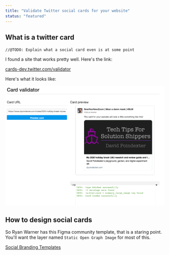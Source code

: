 ```yaml
---
title: "Validate Twitter social cards for your website"
status: "featured"
---
```


## What is a twitter card

`//@TODO: Explain what a social card even is at some point`

I found a site that works pretty well. Here's the link:

[cards-dev.twitter.com/validator](https://cards-dev.twitter.com/validator)

Here's what it looks like:

![Card Validation](validator-screenshot.png)

## How to design social cards

So Ryan Warner has this Figma community template, that is a staring point. You'll want the layer named `Static Open Graph Image` for most of this.

[Social Branding Templates](https://www.figma.com/community/file/820337605519256142)
